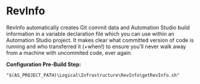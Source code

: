# RevInfo
RevInfo automatically creates Git commit data and Automation Studio build information in a variable declaration file which you can use within an Automation Studio project. It makes clear what committed version of code is running and who transferred it (+when!) to ensure you’ll never walk away from a machine with uncommited code, ever again.

**Configuration Pre-Build Step:**
```
"$(AS_PROJECT_PATH)\Logical\Infrastructure\RevInfo\getRevInfo.sh"
```